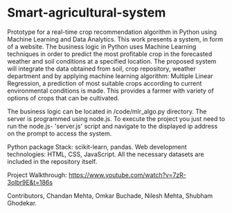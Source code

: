 # Smart-agricultural-system
Prototype for a real-time crop recommendation algorithm in Python using Machine Learning and Data Analytics.
This work presents a system, in form of a website. The business logic in Python uses Machine Learning techniques in order to predict the most profitable crop in the forecasted weather and soil conditions at a specified location. The proposed system will integrate the data obtained from soil, crop repository, weather department and by applying machine learning algorithm: Multiple Linear Regression, a prediction of most suitable crops according to current environmental conditions is made. This provides a farmer with variety of options of crops that can be cultivated.

The business logic can be located in /code/mlr_algo.py directory.
The server is programmed using node.js. To execute the project you just need to run the node.js- 'server.js' script and navigate to the displayed ip address on the prompt to access the system.

Python package Stack: scikit-learn, pandas.
Web development technologies: HTML, CSS, JavaScript.
All the necessary datasets are included in the repository itself.

Project Walkthrough: https://www.youtube.com/watch?v=7zR-3olbr9E&t=186s

Contributors,
Chandan Mehta, Omkar Buchade, Nilesh Mehta, Shubham Ghodekar.
